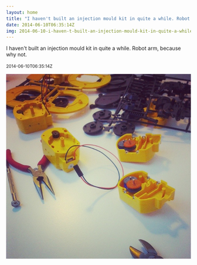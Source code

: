 ```yaml
---
layout: home
title: "I haven't built an injection mould kit in quite a while. Robot arm, because why not."
date: 2014-06-10T06:35:14Z
img: 2014-06-10-i-haven-t-built-an-injection-mould-kit-in-quite-a-while--robot-arm--because-why-not-.jpg
---
```


I haven't built an injection mould kit in quite a while. Robot arm, because why not.

<small>2014-06-10T06:35:14Z</small>

![I haven't built an injection mould kit in quite a while. Robot arm, because why not.](2014-06-10-i-haven-t-built-an-injection-mould-kit-in-quite-a-while--robot-arm--because-why-not-.jpg)
